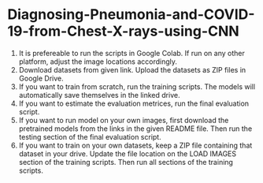 # Diagnosing-Pneumonia-and-COVID-19-from-Chest-X-rays-using-CNN

1. It is prefereable to run the scripts in Google Colab. If run on any other platform, adjust the image locations accordingly.
2. Download datasets from given link. Upload the datasets as ZIP files in Google Drive.
3. If you want to train from scratch, run the training scripts. The models will automatically save themselves in the linked drive.
4. If you want to estimate the evaluation metrices, run the final evaluation script.
5. If you want to run model on your own images, first download the pretrained models from the links in the given README file. Then run the testing section of the final evaluation script.
6. If you want to train on your own datasets, keep a ZIP file containing that dataset in your drive. Update the file location on the LOAD IMAGES section of the training scripts. Then run all sections of the training scripts.

